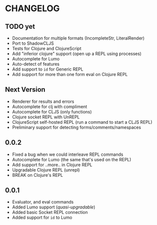 # CHANGELOG

## TODO yet
- Documentation for multiple formats (IncompleteStr, LiteralRender)
- Port to ShadowCLJS
- Tests for Clojure and ClojureScript
- Add "inferior clojure" support (open up a REPL using processes)
- Autocomplete for Lumo
- Auto-detect of features
- Add support to `id` for Generic REPL
- Add support for more than one form eval on Clojure REPL

## Next Version
- Renderer for results and errors
- Autocomplete for clj with compliment
- Autocomplete for CLJS (only functions)
- Clojure socket REPL with UnREPL
- ClojureScript self-hosted REPL (run a command to start a CLJS REPL)
- Preliminary support for detecting forms/comments/namespaces

## 0.0.2
- Fixed a bug when we could interleave REPL commands
- Autocomplete for Lumo (the same that's used on the REPL)
- Add support for ..more.. in Clojure REPL
- Upgradable Clojure REPL (unrepl)
- BREAK on Clojure's REPL

## 0.0.1
- Evaluator, and eval commands
- Added Lumo support (_quasi-upgradable_)
- Added basic Socket REPL connection
- Added support for `id` to Lumo
